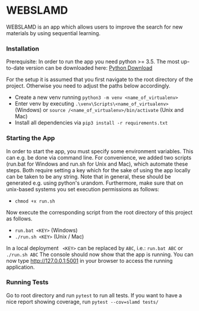 
# WEBSLAMD

WEBSLAMD is an app which allows users to improve the search for new materials by using sequential learning.

### Installation

Prerequisite: In order to run the app you need python >= 3.5. The most up-to-date version can be downloaded here: 
[Python Download](https://www.python.org/)

For the setup it is assumed that you first navigate to the root directory of the project. Otherwise you need
to adjust the paths below accordingly.

- Create a new venv running ``python3 -m venv <name_of_virtualenv>``
- Enter venv by executing ``.\venv\Scripts\<name_of_virtualenv>`` (Windows) or ``source /<name_of_virtualenv>/bin/activate`` (Unix and Mac)
- Install all dependencies via ``pip3 install -r requirements.txt``

### Starting the App
In order to start the app, you must specify some environment variables. This can e.g. be done via command line.
For convenience, we added two scripts (run.bat for Windows and run.sh for Unix and Mac), which automate these steps.
Both require setting a key which for the sake of using the app locally can be taken to be any string. Note that in general,
these should be generated e.g. using python's urandom. 
Furthermore, make sure that on unix-based systems you set execution permissions as follows:  

- ``chmod +x run.sh``

Now execute the corresponding script from the root directory of this project as follows.

- ``run.bat <KEY>`` (Windows)
- ``./run.sh <KEY>`` (Unix / Mac)

In a local deployment `` <KEY>`` can be replaced by ``ABC``, i.e.: ``run.bat ABC`` or ``./run.sh ABC``
The console should now show that the app is running. You can now type http://127.0.0.1:5001 in your browser to 
access the running application.

### Running Tests
Go to root directory and run ``pytest`` to run all tests. If you want to have a nice report showing coverage, run
``pytest --cov=slamd tests/``

